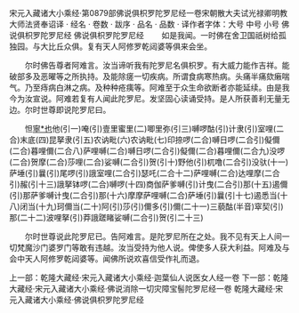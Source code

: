 宋元入藏诸大小乘经·第0879部佛说俱枳罗陀罗尼经一卷宋朝散大夫试光禄卿明教大师法贤奉诏译
· 经名 · 卷数 · 跋序
· 品名 · 品数 · 译作者字体：大号 中号 小号
佛说俱枳罗陀罗尼经
佛说俱枳罗陀罗尼经
　　如是我闻。一时佛在舍卫国祇树给孤独园。与大比丘众俱。复有天人阿修罗乾闼婆等俱来会坐。

　　尔时佛告尊者阿难言。汝当谛听我有陀罗尼名俱枳罗。有大威力能作吉祥。能破部多及恶曜等之所执持。及能除瘥一切疾病。所谓食病寒热病。头痛半痛欬瘷喘气。乃至痔病白淋之病。及种种疮痍等。阿难至于众生命欲断者亦能延续。由是我今为汝宣说。阿难若复有人闻此陀罗尼。发坚固心读诵受持。是人所获善利无量无边。尔时世尊即说陀罗尼曰。

　　怛[寧*也](切身下同)他(引一)唵(引)壹里蜜里(二)唧里弥(引三)嚩啰酤(引)计隶(引)室哩(二合)末底(四)昆拏隶(引五)农讷毗(六)农讷毗(七)印捺啰(二合)嚩日啰(二合引)儗儞(二合)暮哩儞(二合八)萨哩嚩(二合)嚩日啰(二合引)儗儞(二合)暮哩儞(二合九)没啰(二合)贺摩(二合)莎哩(二合)娑嚩(二合引)贺(引十)野他(引)杌噜(二合引)没驮(十一)萨埵(引)曩(引)尾啰(引)誐室哩(二合引)瑟吒(二合十二)萨哩嚩(二合)达哩摩(二合引)赧(引十三)誐拏钵啰(二合)嚩啰(十四)商伽萨爹嚩(引)计曳(二合引)那(十五)遏儞(引)那萨爹嚩计曳(二合引)那(十六)摩摩萨哩嚩(二合)萨埵(引)曩(引十七)遏悉当(十八)闭当(十九)珂儞当(二十)阿(引)莎(引)儞多(引)儞(二十一)三藐酤(半音)窣契(引)那(二十二)波哩拏(引)莽誐蹉睹娑嚩(二合引)贺(引二十三)

　　尔时世尊说此陀罗尼已。告阿难言。是陀罗尼所在之处。我不见有天上人间一切梵魔沙门婆罗门等敢有违越。汝当受持为他人说。俾使多人获大利益。阿难及与会中天人阿修罗乾闼婆等。闻佛所说欢喜信受作礼而退。

上一部：乾隆大藏经·宋元入藏诸大小乘经·迦葉仙人说医女人经一卷
下一部：乾隆大藏经·宋元入藏诸大小乘经·佛说消除一切灾障宝髻陀罗尼经一卷
乾隆大藏经·宋元入藏诸大小乘经·佛说俱枳罗陀罗尼经